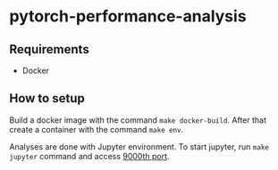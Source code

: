 # pytorch-performance-analysis

## Requirements

* Docker

## How to setup

Build a docker image with the command `make docker-build`. After that create a container with the command `make env`.

Analyses are done with Jupyter environment. To start jupyter, run `make jupyter` command and access [9000th port](http://localhost:9000).
